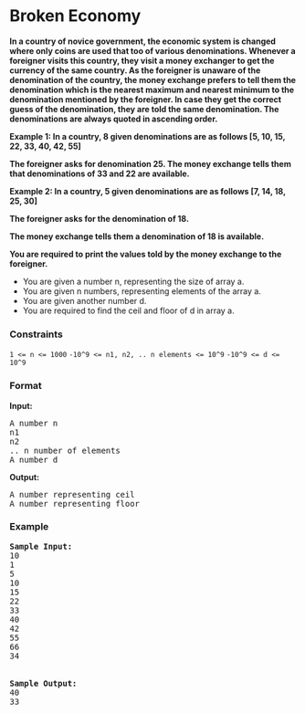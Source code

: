 <h1>Broken Economy</h1>
<b>In a country of novice government, the economic system is changed where only coins are used that too of various denominations. Whenever a foreigner visits this country, they visit a money exchanger to get the currency of the same country. As the foreigner is unaware of the denomination of the country, the money exchange prefers to tell them the denomination which is the nearest maximum and nearest minimum to the denomination mentioned by the foreigner. In case they get the correct guess of the denomination, they are told the same denomination. The denominations are always quoted in ascending order.

Example 1: In a country, 8 given denominations are as follows
[5, 10, 15, 22, 33, 40, 42, 55]

The foreigner asks for denomination 25.
The money exchange tells them that denominations of 33 and 22 are available.

Example 2:
In a country, 5 given denominations are as follows
[7, 14, 18, 25, 30]

The foreigner asks for the denomination of 18.

The money exchange tells them a denomination of 18 is available.  

You are required to print the values told by the money exchange to the foreigner.</b>
<div>
  <ul>
    <li>You are given a number n, representing the size of array a.</li>
<li>You are given n numbers, representing elements of the array a.</li>
<li>You are given another number d.</li>
<li>You are required to find the ceil and floor of d in array a.    </li>
  </ul>
</div>

<h3>Constraints</h3>
<code>1 <= n <= 1000</code>
<code>-10^9 <= n1, n2, .. n elements <= 10^9</code>
<code>-10^9 <= d <= 10^9</code>

<h3>Format</h3>
<strong>Input:</strong>
<pre>
A number n
n1
n2
.. n number of elements
A number d
</pre>

<strong>Output:</strong>
<pre>
A number representing ceil
A number representing floor
</pre>

<h3>Example</h3>
<pre>
<strong>Sample Input:</strong>
10
1
5
10
15
22
33
40
42
55
66
34
<br>
<strong>Sample Output:</strong>
40
33
</pre>
